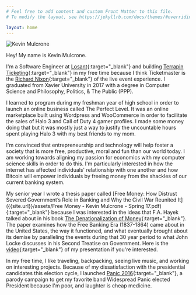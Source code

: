 ```yaml
---
# Feel free to add content and custom Front Matter to this file.
# To modify the layout, see https://jekyllrb.com/docs/themes/#overriding-theme-defaults

layout: home
---
```

![Kevin Mulcrone]({{site.url}}/assets/profile-pictures/headshot.jpg)

Hey! My name is Kevin Mulcrone.

I'm a Software Engineer at [Losant](http://losant.com){:target="_blank"} and building [Terrapin Ticketing](http://terrapinticketing.com){:target="_blank"} in my free time because I think Ticketmaster is the [Richard Nixon](https://www.goodreads.com/quotes/1068712-richard-nixon-has-never-been-one-of-my-favorite-people){:target="_blank"}  of the live event experience. I graduated from Xavier University in 2017 with a degree in Computer Science and Philosophy, Politics, & The Public (PPP).

I learned to program during my freshman year of high school in order to launch an online business called The Perfect Level. It was an online marketplace built using Wordpress and WooCommerce in order to facilitate the sales of Halo 3 and Call of Duty 4 gamer profiles. I made some money doing that but it was mostly just a way to justify the uncountable hours spent playing Halo 3 with my best friends to my mom.

I'm convinced that entrepreneurship and technology will help foster a society that is more free, productive, moral and fun than our world today. I am working towards aligning my passion for economics with my computer science skills in order to do this. I'm particularly interested in how the internet has affected individuals' relationship with one another and how Bitcoin will empower individuals by freeing money from the shackles of our current banking system.

My senior year I wrote a thesis paper called [Free Money: How Distrust Severed Government’s Role in Banking and Why the Civil War Reunited It]({{site.url}}/assets/Free Money - Kevin Mulcrone - Spring 17.pdf){:target="_blank"} because I was interested in the ideas that F.A. Hayek talked about in his book [The Denationalization of Money](https://nakamotoinstitute.org/static/docs/denationalisation.pdf){:target="_blank"}. The paper examines how the Free Banking Era (1837-1864) came about in the United States, the way it functioned, and what eventually brought about its demise by paralleling the events during that 30 year period to what John Locke discusses in his Second Treatise on Government. Here is the [video](https://www.youtube.com/watch?v=tKNCEA5Oe8I){:target="_blank"} of my presentation if you're interested.

In my free time, I like traveling, backpacking, seeing live music, and working on interesting projects. Because of my dissatisfaction with the presidential candidates this election cycle, I launched [Panic 2016](http://panic2016.com/){:target="_blank"}, a parody campaign to get my favorite band Widespread Panic elected President because I'm poor, and laughter is cheap medicine.